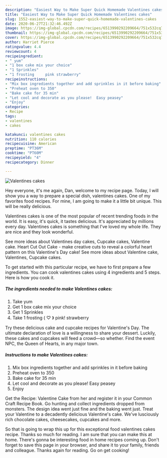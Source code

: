 ```yaml
---
description: "Easiest Way to Make Super Quick Homemade Valentines cakes"
title: "Easiest Way to Make Super Quick Homemade Valentines cakes"
slug: 1552-easiest-way-to-make-super-quick-homemade-valentines-cakes
date: 2020-06-27T21:32:46.492Z
image: https://img-global.cpcdn.com/recipes/6513990292209664/751x532cq70/valentines-cakes-recipe-main-photo.jpg
thumbnail: https://img-global.cpcdn.com/recipes/6513990292209664/751x532cq70/valentines-cakes-recipe-main-photo.jpg
cover: https://img-global.cpcdn.com/recipes/6513990292209664/751x532cq70/valentines-cakes-recipe-main-photo.jpg
author: Harriet Pierce
ratingvalue: 4.4
reviewcount: 4
recipeingredient:
- " yum"
- "1 box cake mix your choice"
- "1 Sprinkles"
- "1 frosting     pink strawberry"
recipeinstructions:
- "Mix box ingredients together and add sprinkles in it before baking"
- "Preheat oven to 350"
- "Bake cake for 35 min"
- "Let cool and decorate as you please!  Easy peasey"
- "Enjoy"
categories:
- Recipe
tags:
- valentines
- cakes

katakunci: valentines cakes 
nutrition: 110 calories
recipecuisine: American
preptime: "PT36M"
cooktime: "PT60M"
recipeyield: "4"
recipecategory: Dinner

---
```



![Valentines cakes](https://img-global.cpcdn.com/recipes/6513990292209664/751x532cq70/valentines-cakes-recipe-main-photo.jpg)

Hey everyone, it's me again, Dan, welcome to my recipe page. Today, I will show you a way to prepare a special dish, valentines cakes. One of my favorites food recipes. For mine, I am going to make it a little bit unique. This will be really delicious.

Valentines cakes is one of the most popular of recent trending foods in the world. It is easy, it's quick, it tastes delicious. It's appreciated by millions every day. Valentines cakes is something that I've loved my whole life. They are nice and they look wonderful.

See more ideas about Valentines day cakes, Cupcake cakes, Valentine cake. Heart Cut Out Cake - make creative cuts to reveal a colorful heart pattern on this Valentine&#39;s Day cake! See more ideas about Valentine cake, Valentines, Cupcake cakes.


To get started with this particular recipe, we have to first prepare a few ingredients. You can cook valentines cakes using 4 ingredients and 5 steps. Here is how you cook it.

<!--inarticleads1-->

##### The ingredients needed to make Valentines cakes:

1. Take  yum
1. Get 1 box cake mix your choice
1. Get 1 Sprinkles
1. Take 1 frosting  ( ♡ 》 pink! strawberry


Try these delicious cake and cupcake recipes for Valentine&#39;s Day. The ultimate declaration of love is a willingness to share your dessert. Luckily, these cakes and cupcakes will feed a crowd—so whether. Find the event NPC, the Queen of Hearts, in any major town. 

<!--inarticleads2-->

##### Instructions to make Valentines cakes:

1. Mix box ingredients together and add sprinkles in it before baking
1. Preheat oven to 350
1. Bake cake for 35 min
1. Let cool and decorate as you please!  Easy peasey
1. Enjoy


Get the Recipe: Valentine Cake from her and register it in your Common Craft Recipe Book. Go hunting and collect ingredients dropped from monsters. The design idea went just fine and the baking went just. Treat your Valentine to a decadently delicious Valentine&#39;s cake. We&#39;ve lusciously rich chocolate cakes, cheesecakes, cupcakes and more. 

So that is going to wrap this up for this exceptional food valentines cakes recipe. Thanks so much for reading. I am sure that you can make this at home. There's gonna be interesting food in home recipes coming up. Don't forget to save this page in your browser, and share it to your family, friends and colleague. Thanks again for reading. Go on get cooking!
